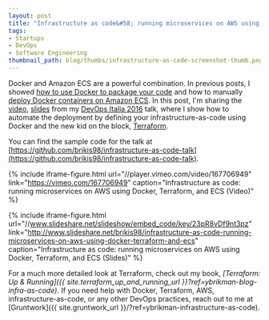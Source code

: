 ```yaml
---
layout: post
title: "Infrastructure as code&#58; running microservices on AWS using Docker, Terraform, and ECS"
tags:
- Startups
- DevOps
- Software Engineering
thumbnail_path: blog/thumbs/infrastructure-as-code-screenshot-thumb.png
---
```


Docker and Amazon ECS are a powerful combination. In previous posts, I showed [how to use Docker to package your
code](https://www.ybrikman.com/writing/2015/05/19/docker-osx-dev/) and how to manually [deploy Docker containers on
Amazon ECS](https://www.ybrikman.com/writing/2015/11/11/running-docker-aws-ground-up/). In this post, I'm sharing the
[video](https://vimeo.com/167706949),
[slides](http://www.slideshare.net/brikis98/infrastructure-as-code-running-microservices-on-aws-using-docker-terraform-and-ecs)
from my [DevOps Italia 2016](http://www.incontrodevops.it/) talk, where I show how to automate the deployment by
defining your infrastructure-as-code using Docker and the new kid on the block, [Terraform](https://www.terraform.io/).

You can find the sample code for the talk at [https://github.com/brikis98/infrastructure-as-code-talk](https://github.com/brikis98/infrastructure-as-code-talk).

{% include iframe-figure.html url="//player.vimeo.com/video/167706949" link="https://vimeo.com/167706949" caption="Infrastructure as code: running microservices on AWS using Docker, Terraform, and ECS (Video)" %}

{% include iframe-figure.html url="//www.slideshare.net/slideshow/embed_code/key/23pR8vDf9nt3pz" link="http://www.slideshare.net/brikis98/infrastructure-as-code-running-microservices-on-aws-using-docker-terraform-and-ecs" caption="Infrastructure as code: running microservices on AWS using Docker, Terraform, and ECS (Slides)" %}

For a much more detailed look at Terraform, check out my book, 
*[Terraform: Up & Running]({{ site.terraform_up_and_running_url }}?ref=ybrikman-blog-infra-as-code)*. If you need help 
with Docker, Terraform, AWS, infrastructure-as-code, or any other DevOps practices, reach out to me at
[Gruntwork]({{ site.gruntwork_url }}/?ref=ybrikman-infrastructure-as-code).